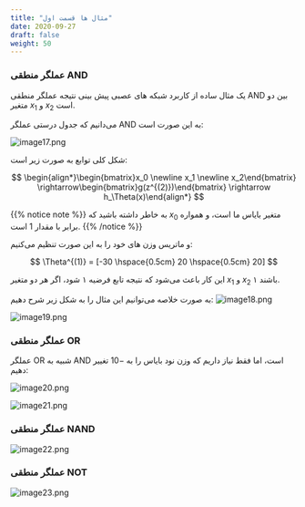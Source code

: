 ```yaml
---
title: "مثال ها قسمت اول"
date: 2020-09-27
draft: false
weight: 50
---
```


### عملگر منطقی AND
یک مثال ساده از کاربرد شبکه های عصبی پیش بینی
نتیجه عملگر منطقی AND بین دو متغیر $x_1$ و $x_2$ است.

می‌دانیم که جدول درستی عملگر AND به این صورت است:

![image17.png](../images/image17.png?width=20pc)

شکل کلی توابع به صورت زیر است:

$$
\begin{align*}\begin{bmatrix}x_0 \newline x_1 \newline x_2\end{bmatrix} \rightarrow\begin{bmatrix}g(z^{(2)})\end{bmatrix} \rightarrow h_\Theta(x)\end{align*}
$$

{{% notice note %}}
به خاطر داشته باشید که $x_0$ متغیر بایاس ما است، و همواره برابر با مقدار 1 است.
{{% /notice %}}

و ماتریس وزن های خود را به این صورت تنظیم می‌کنیم:

$$
\Theta^{(1)} = [-30 \hspace{0.5cm} 20 \hspace{0.5cm} 20]
$$

این کار باعث می‌شود که نتیجه تابع فرضیه ۱ شود، اگر هر دو متغیر $x_1$ و $x_2$ ۱ باشند.

به صورت خلاصه می‌توانیم این مثال را به شکل زیر شرح دهیم:
![image18.png](../images/image18.png?width=40pc)

![image19.png](../images/image19.png?width=40pc)

### عملگر منطقی OR
عملگر OR شبیه به AND است، اما فقط نیاز داریم که وزن نود بایاس را به 
$-10$ تغییر دهیم:

![image20.png](../images/image20.png?width=40pc)

![image21.png](../images/image21.png?width=40pc)

### عملگر منطقی NAND
![image22.png](../images/image22.png?width=40pc)


### عملگر منطقی NOT
![image23.png](../images/image23.png?width=40pc)
